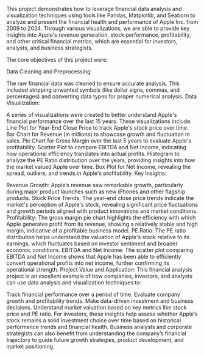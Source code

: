This project demonstrates how to leverage financial data analysis and visualization techniques using tools like Pandas, Matplotlib, and Seaborn to analyze and present the financial health and performance of Apple Inc. from 2009 to 2024. Through various visualizations, we are able to provide key insights into Apple's revenue generation, stock performance, profitability, and other critical financial metrics, which are essential for investors, analysts, and business strategists.





The core objectives of this project were:

Data Cleaning and Preprocessing:

The raw financial data was cleaned to ensure accurate analysis. This included stripping unwanted symbols (like dollar signs, commas, and percentages) and converting data types for proper numerical analysis. Data Visualization:

A series of visualizations were created to better understand Apple's financial performance over the last 15 years. These visualizations include: Line Plot for Year-End Close Price to track Apple's stock price over time. Bar Chart for Revenue (in millions) to showcase growth and fluctuation in sales. Pie Chart for Gross Margin over the last 5 years to evaluate Apple's profitability. Scatter Plot to compare EBITDA and Net Income, indicating how operational efficiency translates into actual profits. Histogram to analyze the PE Ratio distribution over the years, providing insights into how the market valued Apple over time. Box Plot for Net Income, revealing the spread, outliers, and trends in Apple's profitability. Key Insights:

Revenue Growth: Apple’s revenue saw remarkable growth, particularly during major product launches such as new iPhones and other flagship products. Stock Price Trends: The year-end close price trends indicate the market's perception of Apple's stock, revealing significant price fluctuations and growth periods aligned with product innovations and market conditions. Profitability: The gross margin pie chart highlights the efficiency with which Apple generates profit from its revenue, showing a relatively stable and high margin, indicative of a profitable business model. PE Ratio: The PE ratio distribution helps understand the valuation of Apple's stock relative to its earnings, which fluctuates based on investor sentiment and broader economic conditions. EBITDA and Net Income: The scatter plot comparing EBITDA and Net Income shows that Apple has been able to efficiently convert operational profits into net income, further confirming its operational strength. Project Value and Application: This financial analysis project is an excellent example of how companies, investors, and analysts can use data analysis and visualization techniques to:

Track financial performance over a period of time. Evaluate company growth and profitability trends. Make data-driven investment and business decisions. Understand market valuation based on key metrics like stock price and PE ratio. For investors, these insights help assess whether Apple’s stock remains a solid investment choice over time based on historical performance trends and financial health. Business analysts and corporate strategists can also benefit from understanding the company’s financial trajectory to guide future growth strategies, product development, and market positioning.

